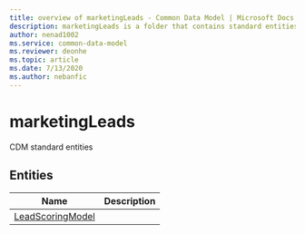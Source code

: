 ```yaml
---
title: overview of marketingLeads - Common Data Model | Microsoft Docs
description: marketingLeads is a folder that contains standard entities related to the Common Data Model.
author: nenad1002
ms.service: common-data-model
ms.reviewer: deonhe
ms.topic: article
ms.date: 7/13/2020
ms.author: nebanfic
---
```


# marketingLeads

CDM standard entities  

## Entities

|Name|Description|
|---|---|
|[LeadScoringModel](LeadScoringModel.md)||

